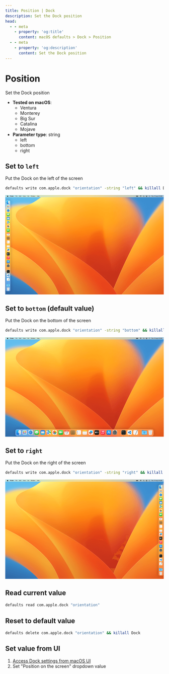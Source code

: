 ```yaml
---
title: Position | Dock
description: Set the Dock position
head:
  - - meta
    - property: 'og:title'
      content: macOS defaults > Dock > Position
  - - meta
    - property: 'og:description'
      content: Set the Dock position
---
```


# Position

Set the Dock position

<!-- break lists -->

- **Tested on macOS**:
  - Ventura
  - Monterey
  - Big Sur
  - Catalina
  - Mojave
- **Parameter type**: string
  - left
  - bottom
  - right

## Set to `left`

Put the Dock on the left of the screen

```bash
defaults write com.apple.dock "orientation" -string "left" && killall Dock
```

<img
  src="./images/orientation/left.png"
  alt="Example output with value set to left"
  width="740" height="463" style="height: auto"
/>

## Set to `bottom` (default value)

Put the Dock on the bottom of the screen

```bash
defaults write com.apple.dock "orientation" -string "bottom" && killall Dock
```

<img
  src="./images/orientation/bottom.png"
  alt="Example output with value set to bottom"
  width="740" height="463" style="height: auto"
/>

## Set to `right`

Put the Dock on the right of the screen

```bash
defaults write com.apple.dock "orientation" -string "right" && killall Dock
```

<img
  src="./images/orientation/right.png"
  alt="Example output with value set to right"
  width="740" height="463" style="height: auto"
/>

## Read current value

```bash
defaults read com.apple.dock "orientation"
```

## Reset to default value

```bash
defaults delete com.apple.dock "orientation" && killall Dock
```

## Set value from UI

1. <a href="x-apple.systempreferences:com.apple.preference.dock?Dock">Access Dock settings from macOS UI</a>
2. Set "Position on the screen" dropdown value
